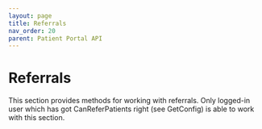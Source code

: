 ```yaml
---
layout: page
title: Referrals
nav_order: 20
parent: Patient Portal API
---
```


# Referrals

This section provides methods for working with referrals. Only logged-in user which has got CanReferPatients right (see GetConfig) is able to work with this section.
